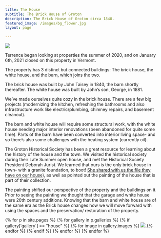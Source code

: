 ```yaml
---
title: The House
subtitle: The Brick House of Groton 
description: The Brick House of Groton circa 1840.
featured_image: /images/bg_flower.jpg
layout: page

---
```


![](/images/house_summer_2021.jpg)

Terrence began looking at properties the summer of 2020, and on January 6th, 2021 closed on this property in Vermont. 

The property has 3 distinct but connected buildings: The brick house, the white house, and the barn, which joins the two. 

The brick house was built by John Taisey in 1840, the barn shortly thereafter. The white house was built by John’s son, George, in 1881. 

We’ve made ourselves quite cozy in the brick house. There are a few big projects (modernizing the kitchen, refreshing the bathrooms and also infrastructure work like electric/plumbing, chimney repairs, and basement cleanout). 

The barn and white house will require some structural work, with the white house needing major interior renovations (been abandoned for quite some time). Parts of the barn have been converted into interior living space- and so there’s also some challenges with the heating system (currently oil).  

The Groton Historical Society has been a great resource for learning about the history of the house and the town. We visited the historical society during their Late Summer open house, and met the Historical Society President Deborah Jurist. We learned that ours is the only brick house in town- with a granite foundation, to boot! [She shared with us the file they have on our house](/docs/the_brick_house_of_groton.pdf)), as well as pointed out the painting of the house that is part of their collection. 

The painting shifted our perspective of the property and the buildings on it. Prior to seeing the painting we thought that the garage and white house were 20th century additions. Knowing that the barn and white house are of the same era as the Brick house changes how we will move forward with using the spaces and the preservation/ restoration of the property. 

<div class="gallery" data-columns="3">
{% for p in site.pages %}
  {% for gallery in p.galleries %}
    {% if gallery['gallery'] == "house" %}
      {% for image in gallery.images %}
        <a href="/{{ site.gallery.dir }}/{{ gallery['gallery'] }}/{{ image.src }}">
            <img src="/{{ site.gallery.dir }}/{{ gallery['gallery'] }}/thumbs/{{ image.src }}" />
        </a>
      {% endfor %}
    {% endif %}
  {% endfor %}
{% endfor %}
</div>
